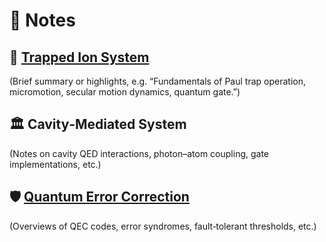 
# 📝 Notes

## 🧪 [Trapped Ion System](/notes/trappedion/)
(Brief summary or highlights, e.g. “Fundamentals of Paul trap operation, micromotion, secular motion dynamics, quantum gate.”)

## 🏛️ Cavity‑Mediated System
(Notes on cavity QED interactions, photon–atom coupling, gate implementations, etc.)

## 🛡️ [Quantum Error Correction](/notes/QECpaperlist/)
(Overviews of QEC codes, error syndromes, fault‑tolerant thresholds, etc.)


